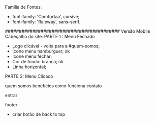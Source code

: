Família de Fontes:
- font-family: 'Comfortaa', cursive;
- font-family: 'Raleway', sans-serif;

##########################################
Versão Mobile
Cabeçalho do site:
PARTE 1 : Menu Fechado
- Logo clicável - volta para a #quem-somos;
- Ícone menu hamburguer; ok
- Ícone menu fechar;
- Cor de fundo: branca; ok
- Linha horizontal;

PARTE 2: Menu Clicado

quem somos
benefícios
como funciona
contato

entrar


footer
- criar botão de back to top